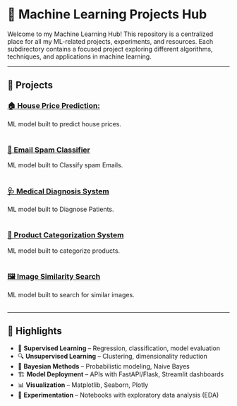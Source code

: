 # 🤖 Machine Learning Projects Hub

Welcome to my Machine Learning Hub! This repository is a centralized place for all my ML-related projects, experiments, and resources. Each subdirectory contains a focused project exploring different algorithms, techniques, and applications in machine learning.

---

## 📁 Projects

### [🏠 House Price Prediction:](https://github.com/NoorNick/House-Price-Prediction)
ML model built to predict house prices.
<br><br>

### [📧 Email Spam Classifier](https://github.com/NoorNick/Email-Spam-Classifier/tree/main)
ML model built to Classify spam Emails.
<br><br>

### [🩺 Medical Diagnosis System](https://github.com/NoorNick/Medical-Diagnosis-System)
ML model built to Diagnose Patients.
<br><br>

### [🛒 Product Categorization System](https://github.com/NoorNick/Product-Categorization-System/tree/main)
ML model built to categorize products.
<br><br>

### [🖼️ Image Similarity Search](https://github.com/NoorNick/Image-Similarity-Search/tree/main)
ML model built to search for similar images.
<br><br>

---

## 📌 Highlights

- 🧠 **Supervised Learning** – Regression, classification, model evaluation
- 🔍 **Unsupervised Learning** – Clustering, dimensionality reduction
- 🎲 **Bayesian Methods** – Probabilistic modeling, Naive Bayes
- 🏗️ **Model Deployment** – APIs with FastAPI/Flask, Streamlit dashboards
- 📊 **Visualization** – Matplotlib, Seaborn, Plotly
- 🧪 **Experimentation** – Notebooks with exploratory data analysis (EDA)

